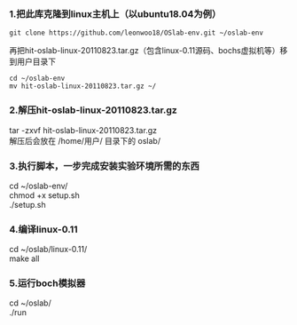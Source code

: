 ### 1.把此库克隆到linux主机上（以ubuntu18.04为例）
```shell
git clone https://github.com/leonwoo18/OSlab-env.git ~/oslab-env  
```
再把hit-oslab-linux-20110823.tar.gz（包含linux-0.11源码、bochs虚拟机等）移到用户目录下  </br>
```shell
cd ~/oslab-env 
mv hit-oslab-linux-20110823.tar.gz ~/  
```

### 2.解压hit-oslab-linux-20110823.tar.gz
tar -zxvf hit-oslab-linux-20110823.tar.gz  </br>
解压后会放在 /home/用户/ 目录下的 oslab/   </br>

### 3.执行脚本，一步完成安装实验环境所需的东西
cd ~/oslab-env/   </br>
chmod +x setup.sh   </br>
./setup.sh    </br>

### 4.编译linux-0.11
cd ~/oslab/linux-0.11/  </br>
make all                 </br>

### 5.运行boch模拟器
cd ~/oslab/        </br>
./run               </br>

